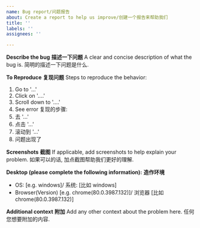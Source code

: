 ```yaml
---
name: Bug report/问题报告
about: Create a report to help us improve/创建一个报告来帮助我们
title: ''
labels: ''
assignees: ''

---
```


**Describe the bug**
**描述一下问题**
A clear and concise description of what the bug is.
简明的描述一下问题是什么.

**To Reproduce**
**复现问题**
Steps to reproduce the behavior:
1. Go to '...'
2. Click on '....'
3. Scroll down to '....'
4. See error
复现的步骤:
1. 去 '...'
2. 点击 '...'
3. 滚动到 '...'
4. 问题出现了

**Screenshots**
**截图**
If applicable, add screenshots to help explain your problem.
如果可以的话, 加点截图帮助我们更好的理解.

**Desktop (please complete the following information):**
**造作环境**
 - OS: [e.g. windows]/ 系统: [比如 windows]
 - Browser(Version) [e.g. chrome(80.0.3987.132)]/ 浏览器 [比如 chrome(80.0.3987.132)]

**Additional context**
**附加**
Add any other context about the problem here.
任何您想要附加的内容.

